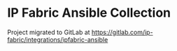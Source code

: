 # IP Fabric Ansible Collection
Project migrated to GitLab at https://gitlab.com/ip-fabric/integrations/ipfabric-ansible